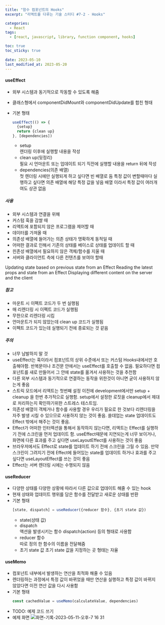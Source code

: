 ```yaml
---
title: "함수 컴포넌트의 Hooks"
excerpt: "리액트를 다루는 기술 스터디 #7-2 - Hooks"

categories:
  - React
tags:
  - [react, javascript, library, function component, hooks]

toc: true
toc_sticky: true
 
date: 2023-05-10
last_modified_at: 2023-05-20
---
```


#### useEffect
- 외부 시스템과 동기적으로 작동할 수 있도록 해줌 
- 클래스형에서 componentDidMount와 componentDidUpdate를 합친 형태

- 기본 형태
  ```js
  useEffect(() => {
    {setup}
    return {clean up}
  }, [dependencies])
  ```
  - setup    
    렌더링 이후에 실행할 내용을 작성
  - clean up(뒷정리)     
    필요 시 언마운트 또는 업데이트 되기 직전에 실행할 내용을 return 뒤에 작성
  - dependencies(의존 배열)    
    첫 렌더링 시에만 실행되게 하고 싶다면 빈 배열로 둠
    특정 값이 변할때마다 실행하고 싶다면 의존 배열에 해당 특정 값을 넣음
    배열 이라서 특정 값이 여러개여도 상관 없음
##### 사용
- 외부 시스템과 연결을 위해
- 커스텀 훅을 감쌀 때
- 리액트에 포함되지 않은 프로그램을 제어할 때
- 데이터를 가져올 때
- 의존성 배열에 들어가는 의존 상태가 명확하게 동적일 때
- 어떠한 결과로 인해서 기존의 상태를 베이스로 상태를 업데이트 할 때
- 읜존성 배열에서 필요하지 않은 객체/함수를 지울 때  
- 서버와 클라이언트 측에 다른 컨텐츠를 보여야 할때
<!-- TODO: 번역이 조금 이상한듯 -->

Updating state based on previous state from an Effect
Reading the latest props and state from an Effect
Displaying different content on the server and the client

##### 참고
- 마운트 시 이펙트 코드가 두 번 실행됨
- 매 리렌더링 시 이펙트 코드가 실행됨
- 무한으로 리렌더링 시킴
- 언마운트가 되지 않았는데 clean up 코드가 실행됨
- 이펙트 코드가 있는데 실행되기 전에 종료되는 것 같음

##### 주의
- 너무 남발하지 말 것  
- useEffect는 훅이라서 컴포넌트의 상위 수준에서 또는 커스텀 Hooks내에서만 호출해야함. 반복문이나 조건문 안에서는 useEffect를 호출할 수 없음. 필요하다면 컴포넌트를 새로 만들어서 그 안에 state를 옮겨서 사용하는 것을 추천함
- 다른 외부 시스템과 동기적으로 연결하는 동작을 위한것이 아니면 굳이 사용하지 않는게 좋음
- 스트릭 모드에서 리액트는 첫번째 설정 이전에 development에서만 setup + cleanup 을 한번 추가적으로 실행함. setup에서 설정한 로짓을 cleanup에서 제대로 처리하는지 확인하기위한 스트레스 테스트임.
- 의존성 배열이 객체거나 함수를 사용할 경우 우리가 필요로 한 것보다 리렌더링을 자주 발생 시킬 수 있으므로 사용하지 않는 것이 좋음. 쓸데업는 state 업데이트도 Effect 밖에서 해주는 것이 좋음.
- Effect가 어떠한 인터렉션을 통해서 동작하지 않는다면, 리액트는 Effect를 실행하기 전에 스크린을 먼저 업데이트 함. useEffect때문에 지연되는게 너무 보이거나, 화면에 다른 효과를 주고 싶다면 useLayoutEffect를 사용하는 것이 좋음
- 브라우저에서도 Effect로 state를 업데이트 하기 전에 스크린을 그릴 수 있음. 만약 스크린이 그려지기 전에 Effect에 들어있는 state를 업데이트 하거나 효과를 주고 싶다면 useLayoutEffect를 쓰는 것이 좋음
- Effect는 서버 렌더링 시에는 수행되지 않음

#### useReducer
- 다양한 상태를 다양한 상황에 따라서 다른 값으로 업데이트 해줄 수 있는 hook
- 현재 상태와 업데이트 행위를 담은 함수를 전달받고 새로운 상태를 반환
- 기본 형태
  ```js
  [state, dispatch] = useReducer({reducer 함수}, {초기 state 값})
  ```
  - state(상태 값)
  - dispatch    
    액션을 발생시키는 함수
    dispatch(action) 등의 형태로 사용함
  - reducer 함수     
    따로 정의 한 함수의 이름을 전달해줌
  - 초기 state 값
    초기 state 값을 지정하는 곳
    형태는 자율

#### useMemo
- 컴포넌트 내부에서 발생하는 연산을 최적화 해줄 수 있음
- 렌더링하는 과정에서 특정 값이 바뀌었을 때만 연산을 실행하고 특정 값이 바뀌지 않았다면 이전 연산 값을 다시 사용함
- 기본 형태
  ```js
  const cachedValue = useMemo(calculateValue, dependencies)
  ```
- TODO: 예제 코드 쓰기
- 예제 화면
  ![화면-기록-2023-05-11-오후-7 16 31](https://github.com/sunmerrr/sunmerrr.github.io/assets/65106740/7e4184bb-ea74-400d-80e6-6bb3f9a2ef38)


